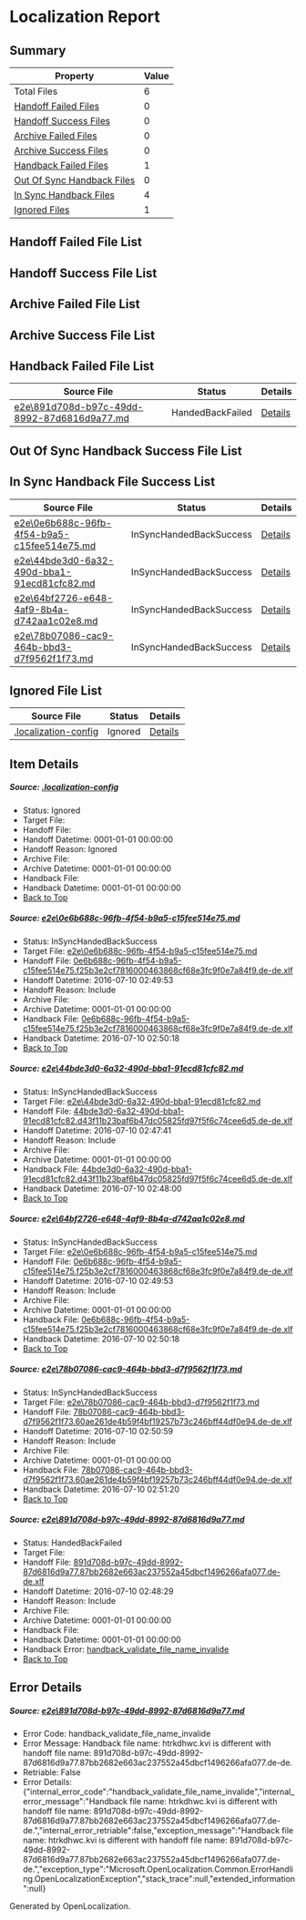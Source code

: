 # <a name='report-top'></a> Localization Report

## Summary
 Property | Value 
 -------- | ----- 
 Total Files | 6
[ Handoff Failed Files ](#handoff-failed-list)| 0
[ Handoff Success Files ](#handoff-success-list)| 0
[ Archive Failed Files ](#archive-failed-list)| 0
[ Archive Success Files ](#archive-success-list)| 0
[ Handback Failed Files ](#handback-failed-list)| 1
[ Out Of Sync Handback Files ](#outofsync-handback-success-list)| 0
[ In Sync Handback Files ](#insync-handback-success-list)| 4
[ Ignored Files ](#ignored-list)| 1

## <a name='handoff-failed-list'></a> Handoff Failed File List

## <a name='handoff-success-list'></a> Handoff Success File List

## <a name='archive-failed-list'></a> Archive Failed File List

## <a name='archive-success-list'></a> Archive Success File List

## <a name='handback-failed-list'></a> Handback Failed File List
 Source File | Status | Details 
 ----------- | ------ | ------- 
 [e2e\891d708d-b97c-49dd-8992-87d6816d9a77.md](https://github.com/OpenLocalizationTestOrg/oltest/blob/292809142704468476690ae229c69a8b4fce8a31/e2e/891d708d-b97c-49dd-8992-87d6816d9a77.md) | HandedBackFailed | [Details](#f19a27fbe774da513f79a0676bddade40d1aab135)

## <a name='outofsync-handback-success-list'></a> Out Of Sync Handback Success File List

## <a name='insync-handback-success-list'></a> In Sync Handback File Success List
 Source File | Status | Details 
 ----------- | ------ | ------- 
 [e2e\0e6b688c-96fb-4f54-b9a5-c15fee514e75.md](https://github.com/OpenLocalizationTestOrg/oltest/blob/cce6656e1fc599c6b17f7528fcc399907e3bbaa1/e2e/0e6b688c-96fb-4f54-b9a5-c15fee514e75.md) | InSyncHandedBackSuccess | [Details](#58dfbfc924ac0bbe794bbee17d9a4b7c5bd93fb01)
 [e2e\44bde3d0-6a32-490d-bba1-91ecd81cfc82.md](https://github.com/OpenLocalizationTestOrg/oltest/blob/abe7fca99f011699d96b87eff07ddb1085d70cf7/e2e/44bde3d0-6a32-490d-bba1-91ecd81cfc82.md) | InSyncHandedBackSuccess | [Details](#ca4753e958512dc2fb39ecaa6f8026adb12946972)
 [e2e\64bf2726-e648-4af9-8b4a-d742aa1c02e8.md](https://github.com/OpenLocalizationTestOrg/oltest/blob/98e99b28904d7057a61b0cea317b3d7f79660a9e/e2e/64bf2726-e648-4af9-8b4a-d742aa1c02e8.md) | InSyncHandedBackSuccess | [Details](#58dfbfc924ac0bbe794bbee17d9a4b7c5bd93fb03)
 [e2e\78b07086-cac9-464b-bbd3-d7f9562f1f73.md](https://github.com/OpenLocalizationTestOrg/oltest/blob/98e99b28904d7057a61b0cea317b3d7f79660a9e/e2e/78b07086-cac9-464b-bbd3-d7f9562f1f73.md) | InSyncHandedBackSuccess | [Details](#e2910c21da89182268bb386a526b0ebe80125d3c4)

## <a name='ignored-list'></a> Ignored File List
 Source File | Status | Details 
 ----------- | ------ | ------- 
 [.localization-config](https://github.com/OpenLocalizationTestOrg/oltest/blob/98e99b28904d7057a61b0cea317b3d7f79660a9e/.localization-config) | Ignored | [Details](#3d4f252ac210baf56311d7e97dcc2db10974dbd20)

## Item Details
##### <a name='3d4f252ac210baf56311d7e97dcc2db10974dbd20'></a> Source: [.localization-config](https://github.com/OpenLocalizationTestOrg/oltest/blob/98e99b28904d7057a61b0cea317b3d7f79660a9e/.localization-config)
* Status: Ignored
* Target File: 
* Handoff File: 
* Handoff Datetime: 0001-01-01 00:00:00
* Handoff Reason: Ignored
* Archive File: 
* Archive Datetime: 0001-01-01 00:00:00
* Handback File: 
* Handback Datetime: 0001-01-01 00:00:00
* [Back to Top](#report-top)

##### <a name='58dfbfc924ac0bbe794bbee17d9a4b7c5bd93fb01'></a> Source: [e2e\0e6b688c-96fb-4f54-b9a5-c15fee514e75.md](https://github.com/OpenLocalizationTestOrg/oltest/blob/cce6656e1fc599c6b17f7528fcc399907e3bbaa1/e2e/0e6b688c-96fb-4f54-b9a5-c15fee514e75.md)
* Status: InSyncHandedBackSuccess
* Target File: [e2e\0e6b688c-96fb-4f54-b9a5-c15fee514e75.md](https://github.com/OpenLocalizationTestOrg/oltest-dede-fly/blob/683da872bbd5246ab0b33ea829990a16774253ef/e2e/0e6b688c-96fb-4f54-b9a5-c15fee514e75.md)
* Handoff File: [0e6b688c-96fb-4f54-b9a5-c15fee514e75.f25b3e2cf7816000463868cf68e3fc9f0e7a84f9.de-de.xlf](https://github.com/OpenLocalizationTestOrg/olhandoff-e2e/blob/c32c9da5d21dc825445af1d2ceb2846d4e8858ba/ol-handoff/OpenLocalizationTestOrg/oltest-dede-fly/ci/ht/0e6b688c-96fb-4f54-b9a5-c15fee514e75.f25b3e2cf7816000463868cf68e3fc9f0e7a84f9.de-de.xlf)
* Handoff Datetime: 2016-07-10 02:49:53
* Handoff Reason: Include
* Archive File: 
* Archive Datetime: 0001-01-01 00:00:00
* Handback File: [0e6b688c-96fb-4f54-b9a5-c15fee514e75.f25b3e2cf7816000463868cf68e3fc9f0e7a84f9.de-de.xlf](https://github.com/OpenLocalizationTestOrg/olhandback-e2e/blob/894aaebe34c4b6527e6ed682b4e616089b8887d4/ol-handback/OpenLocalizationTestOrg/oltest-dede-fly/ci/ht/0e6b688c-96fb-4f54-b9a5-c15fee514e75.f25b3e2cf7816000463868cf68e3fc9f0e7a84f9.de-de.xlf)
* Handback Datetime: 2016-07-10 02:50:18
* [Back to Top](#report-top)

##### <a name='ca4753e958512dc2fb39ecaa6f8026adb12946972'></a> Source: [e2e\44bde3d0-6a32-490d-bba1-91ecd81cfc82.md](https://github.com/OpenLocalizationTestOrg/oltest/blob/abe7fca99f011699d96b87eff07ddb1085d70cf7/e2e/44bde3d0-6a32-490d-bba1-91ecd81cfc82.md)
* Status: InSyncHandedBackSuccess
* Target File: [e2e\44bde3d0-6a32-490d-bba1-91ecd81cfc82.md](https://github.com/OpenLocalizationTestOrg/oltest-dede-fly/blob/9982f4a5837529e7c1017369a5fd0b876c5ff60a/e2e/44bde3d0-6a32-490d-bba1-91ecd81cfc82.md)
* Handoff File: [44bde3d0-6a32-490d-bba1-91ecd81cfc82.d43f11b23baf6b47dc05825fd97f5f6c74cee6d5.de-de.xlf](https://github.com/OpenLocalizationTestOrg/olhandoff-e2e/blob/a2e52fbe95d754d0dbfcd667ad71abfef25e6f6d/ol-handoff/OpenLocalizationTestOrg/oltest-dede-fly/ci/ht/44bde3d0-6a32-490d-bba1-91ecd81cfc82.d43f11b23baf6b47dc05825fd97f5f6c74cee6d5.de-de.xlf)
* Handoff Datetime: 2016-07-10 02:47:41
* Handoff Reason: Include
* Archive File: 
* Archive Datetime: 0001-01-01 00:00:00
* Handback File: [44bde3d0-6a32-490d-bba1-91ecd81cfc82.d43f11b23baf6b47dc05825fd97f5f6c74cee6d5.de-de.xlf](https://github.com/OpenLocalizationTestOrg/olhandback-e2e/blob/7154abbe30768d8e3339d71e64cf0f6b61bd0820/ol-handback/OpenLocalizationTestOrg/oltest-dede-fly/ci/ht/44bde3d0-6a32-490d-bba1-91ecd81cfc82.d43f11b23baf6b47dc05825fd97f5f6c74cee6d5.de-de.xlf)
* Handback Datetime: 2016-07-10 02:48:00
* [Back to Top](#report-top)

##### <a name='58dfbfc924ac0bbe794bbee17d9a4b7c5bd93fb03'></a> Source: [e2e\64bf2726-e648-4af9-8b4a-d742aa1c02e8.md](https://github.com/OpenLocalizationTestOrg/oltest/blob/98e99b28904d7057a61b0cea317b3d7f79660a9e/e2e/64bf2726-e648-4af9-8b4a-d742aa1c02e8.md)
* Status: InSyncHandedBackSuccess
* Target File: [e2e\0e6b688c-96fb-4f54-b9a5-c15fee514e75.md](https://github.com/OpenLocalizationTestOrg/oltest-dede-fly/blob/683da872bbd5246ab0b33ea829990a16774253ef/e2e/0e6b688c-96fb-4f54-b9a5-c15fee514e75.md)
* Handoff File: [0e6b688c-96fb-4f54-b9a5-c15fee514e75.f25b3e2cf7816000463868cf68e3fc9f0e7a84f9.de-de.xlf](https://github.com/OpenLocalizationTestOrg/olhandoff-e2e/blob/c32c9da5d21dc825445af1d2ceb2846d4e8858ba/ol-handoff/OpenLocalizationTestOrg/oltest-dede-fly/ci/ht/0e6b688c-96fb-4f54-b9a5-c15fee514e75.f25b3e2cf7816000463868cf68e3fc9f0e7a84f9.de-de.xlf)
* Handoff Datetime: 2016-07-10 02:49:53
* Handoff Reason: Include
* Archive File: 
* Archive Datetime: 0001-01-01 00:00:00
* Handback File: [0e6b688c-96fb-4f54-b9a5-c15fee514e75.f25b3e2cf7816000463868cf68e3fc9f0e7a84f9.de-de.xlf](https://github.com/OpenLocalizationTestOrg/olhandback-e2e/blob/894aaebe34c4b6527e6ed682b4e616089b8887d4/ol-handback/OpenLocalizationTestOrg/oltest-dede-fly/ci/ht/0e6b688c-96fb-4f54-b9a5-c15fee514e75.f25b3e2cf7816000463868cf68e3fc9f0e7a84f9.de-de.xlf)
* Handback Datetime: 2016-07-10 02:50:18
* [Back to Top](#report-top)

##### <a name='e2910c21da89182268bb386a526b0ebe80125d3c4'></a> Source: [e2e\78b07086-cac9-464b-bbd3-d7f9562f1f73.md](https://github.com/OpenLocalizationTestOrg/oltest/blob/98e99b28904d7057a61b0cea317b3d7f79660a9e/e2e/78b07086-cac9-464b-bbd3-d7f9562f1f73.md)
* Status: InSyncHandedBackSuccess
* Target File: [e2e\78b07086-cac9-464b-bbd3-d7f9562f1f73.md](https://github.com/OpenLocalizationTestOrg/oltest-dede-fly/blob/de10fd74a276d8df8a46bf39477f111fa103cc3b/e2e/78b07086-cac9-464b-bbd3-d7f9562f1f73.md)
* Handoff File: [78b07086-cac9-464b-bbd3-d7f9562f1f73.60ae261de4b59f4bf19257b73c246bff44df0e94.de-de.xlf](https://github.com/OpenLocalizationTestOrg/olhandoff-e2e/blob/e66cdb2c455d342deae2d3e85bf176f60cea50b2/ol-handoff/OpenLocalizationTestOrg/oltest-dede-fly/ci/ht/78b07086-cac9-464b-bbd3-d7f9562f1f73.60ae261de4b59f4bf19257b73c246bff44df0e94.de-de.xlf)
* Handoff Datetime: 2016-07-10 02:50:59
* Handoff Reason: Include
* Archive File: 
* Archive Datetime: 0001-01-01 00:00:00
* Handback File: [78b07086-cac9-464b-bbd3-d7f9562f1f73.60ae261de4b59f4bf19257b73c246bff44df0e94.de-de.xlf](https://github.com/OpenLocalizationTestOrg/olhandback-e2e/blob/821f4ef9882e834154505e3119836456b1f6688b/ol-handback/OpenLocalizationTestOrg/oltest-dede-fly/ci/ht/78b07086-cac9-464b-bbd3-d7f9562f1f73.60ae261de4b59f4bf19257b73c246bff44df0e94.de-de.xlf)
* Handback Datetime: 2016-07-10 02:51:20
* [Back to Top](#report-top)

##### <a name='f19a27fbe774da513f79a0676bddade40d1aab135'></a> Source: [e2e\891d708d-b97c-49dd-8992-87d6816d9a77.md](https://github.com/OpenLocalizationTestOrg/oltest/blob/292809142704468476690ae229c69a8b4fce8a31/e2e/891d708d-b97c-49dd-8992-87d6816d9a77.md)
* Status: HandedBackFailed
* Target File: 
* Handoff File: [891d708d-b97c-49dd-8992-87d6816d9a77.87bb2682e663ac237552a45dbcf1496266afa077.de-de.xlf](https://github.com/OpenLocalizationTestOrg/olhandoff-e2e/blob/855b4d65dc81ca33438c8ca9af094033187d75c0/ol-handoff/OpenLocalizationTestOrg/oltest-dede-fly/ci/ht/891d708d-b97c-49dd-8992-87d6816d9a77.87bb2682e663ac237552a45dbcf1496266afa077.de-de.xlf)
* Handoff Datetime: 2016-07-10 02:48:29
* Handoff Reason: Include
* Archive File: 
* Archive Datetime: 0001-01-01 00:00:00
* Handback File: 
* Handback Datetime: 0001-01-01 00:00:00
* Handback Error: [handback_validate_file_name_invalide](#f19a27fbe774da513f79a0676bddade40d1aab135handback_validate_file_name_invalide)
* [Back to Top](#report-top)


## Error Details
##### <a name='f19a27fbe774da513f79a0676bddade40d1aab135handback_validate_file_name_invalide'></a> Source: [e2e\891d708d-b97c-49dd-8992-87d6816d9a77.md](#f19a27fbe774da513f79a0676bddade40d1aab135)
* Error Code: handback_validate_file_name_invalide
* Error Message: Handback file name: htrkdhwc.kvi is different with handoff file name: 891d708d-b97c-49dd-8992-87d6816d9a77.87bb2682e663ac237552a45dbcf1496266afa077.de-de.
* Retriable: False
* Error Details: {"internal_error_code":"handback_validate_file_name_invalide","internal_error_message":"Handback file name: htrkdhwc.kvi is different with handoff file name: 891d708d-b97c-49dd-8992-87d6816d9a77.87bb2682e663ac237552a45dbcf1496266afa077.de-de.","internal_error_retriable":false,"exception_message":"Handback file name: htrkdhwc.kvi is different with handoff file name: 891d708d-b97c-49dd-8992-87d6816d9a77.87bb2682e663ac237552a45dbcf1496266afa077.de-de.","exception_type":"Microsoft.OpenLocalization.Common.ErrorHandling.OpenLocalizationException","stack_trace":null,"extended_information":null}


Generated by OpenLocalization.
